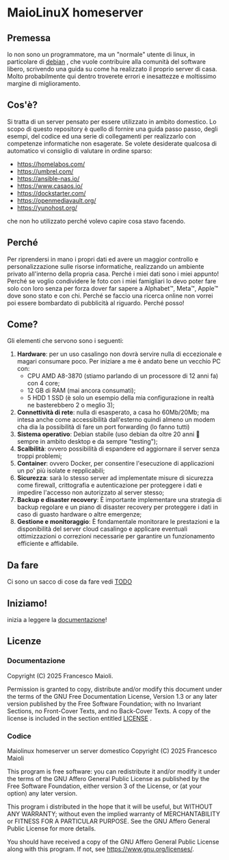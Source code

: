 # MaioLinuX homeserver

## Premessa
Io non sono un programmatore, ma un "normale" utente di linux, in particolare di [debian](http://debian.org) , che vuole contribuire alla comunità del software libero, scrivendo una guida su come ha realizzato il proprio server di casa. Molto probabilmente qui dentro troverete errori e inesattezze e moltissimo margine di miglioramento.

## Cos'è?
Si tratta di un server pensato per essere utilizzato in ambito domestico. Lo scopo di questo repository è quello di fornire una guida passo passo, degli esempi, del codice ed una serie di collegamenti per realizzarlo con competenze informatiche non esagerate.
Se volete desiderate qualcosa di automatico vi consiglio di valutare in ordine sparso:
- https://homelabos.com/
- https://umbrel.com/
- https://ansible-nas.io/
- https://www.casaos.io/
- https://dockstarter.com/
- https://openmediavault.org/
- https://yunohost.org/

che non ho utilizzato perché volevo capire cosa stavo facendo.

## Perché
Per riprendersi in mano i propri dati ed avere un maggior controllo e personalizzazione sulle risorse informatiche, realizzando un ambiente privato all'interno della propria casa.
Perché i miei dati sono i miei appunto!
Perché se voglio condividere le foto con i miei famigliari lo devo poter fare solo con loro senza per forza dover far sapere a Alphabet:tm:, Meta:tm:, Apple:tm: dove sono stato e con chi.
Perché se faccio una ricerca online non vorrei poi essere bombardato di pubblicità al riguardo.
Perché posso!

## Come?
Gli elementi che servono sono i seguenti:
1. **Hardware**: per un uso casalingo non dovrà servire nulla di eccezionale e magari consumare poco. Per iniziare a me è andato bene un vecchio PC con:
   - CPU AMD A8-3870 (stiamo parlando di un processore di 12 anni fa) con 4 core;
   - 12 GB di RAM (mai ancora consumati);
   - 5 HDD 1 SSD (è solo un esempio della mia configurazione in realtà ne basterebbero 2 o meglio 3);
2. **Connettività di rete**: nulla di esasperato, a casa ho 60Mb/20Mb; ma intesa anche come accessibilità dall'esterno quindi almeno un modem cha dia la possibilità di fare un port forwarding (lo fanno tutti) 
3. **Sistema operativo**: Debian stabile (uso debian da oltre 20 anni :smiling_face_with_tear: sempre in ambito desktop e da sempre "testing");
4. **Scalbilità**: ovvero possibilità di espandere ed aggiornare il server senza troppi problemi;
5. **Container**: ovvero Docker, per consentire l'esecuzione di applicazioni un po' più isolate e repplicabili;
6. **Sicurezza**: sarà lo stesso server ad implementate misure di sicurezza come firewall, crittografia e autenticazione per proteggere i dati e impedire l'accesso non autorizzato al server stesso;
7. **Backup e disaster recovery**: È importante implementare una strategia di backup regolare e un piano di disaster recovery per proteggere i dati in caso di guasto hardware o altre emergenze;
8. **Gestione e monitoraggio**: È fondamentale monitorare le prestazioni e la disponibilità del server cloud casalingo e applicare eventuali ottimizzazioni o correzioni necessarie per garantire un funzionamento efficiente e affidabile.

## Da fare
Ci sono un sacco di cose da fare vedi [TODO](TODO.md)

## Iniziamo!
inizia a leggere la [documentazione](documentazione/inizio.md)!

## Licenze

### Documentazione
Copyright (C)  2025  Francesco Maioli.

Permission is granted to copy, distribute and/or modify this document under the terms of the GNU Free Documentation License, Version 1.3 or any later version published by the Free Software Foundation; with no Invariant Sections, no Front-Cover Texts, and no Back-Cover Texts.
A copy of the license is included in the section entitled [LICENSE](documentazione/LICENSE.md) .

### Codice
Maiolinux homeserver un server domestico
Copyright (C) 2025  Francesco Maioli

This program is free software: you can redistribute it and/or modify it under the terms of the GNU Affero General Public License as published by the Free Software Foundation, either version 3 of the License, or (at your option) any later version.

This program i distributed in the hope that it will be useful, but WITHOUT ANY WARRANTY; without even the implied warranty of MERCHANTABILITY or FITNESS FOR A PARTICULAR PURPOSE.  See the GNU Affero General Public License for more details.

You should have received a copy of the GNU Affero General Public License along with this program. If not, see <https://www.gnu.org/licenses/>.
